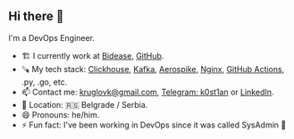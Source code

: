 ## Hi there 👋

I'm a DevOps Engineer.

- 🏗️ I currently work at [Bidease](https://bidease.com), [GitHub](https://github.com/bidease).
- 🪚 My tech stack: [Clickhouse](https://clickhouse.com), [Kafka](https://kafka.apache.org), [Aerospike](https://aerospike.com), [Nginx](https://nginx.org), [GitHub Actions](https://github.com/features/actions), .py, .go, etc.
- 📫 Contact me: [kruglovk@gmail.com](mailto:kruglovk@gmail.com), [Telegram: k0st1an](https://k0st1an.t.me) or [LinkedIn](https://www.linkedin.com/in/konstantin-kruglov).
- 📍 Location: 🇷🇸 Belgrade / Serbia.
- 😄 Pronouns: he/him.
- ⚡ Fun fact: I've been working in DevOps since it was called SysAdmin 🙂
